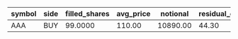 | symbol | side | filled_shares | avg_price | notional | residual_drift_bps |
| --- | --- | --- | --- | --- | --- |
| AAA | BUY | 99.0000 | 110.00 | 10890.00 | 44.30 |
